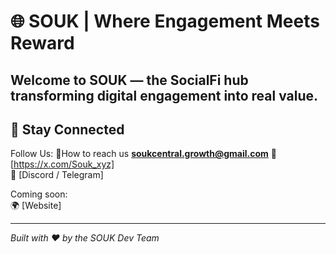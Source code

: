 # 🌐 SOUK | Where Engagement Meets Reward

**Welcome to SOUK — the SocialFi hub transforming digital engagement into real value.**
---
## 🔗 Stay Connected

Follow Us:
📧How to reach  us **soukcentral.growth@gmail.com**
📱 [https://x.com/Souk_xyz]  
💬 [Discord / Telegram]

Coming soon:  
🌍 [Website]  

---

*Built with ❤️ by the SOUK Dev Team*
